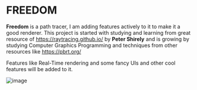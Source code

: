 # FREEDOM

**Freedom** is a path tracer, I am adding features actively to it to make it a good renderer.
This project is started with studying and learning from great resource of https://raytracing.github.io/ by **Peter Shirely** and is growing by studying Computer Graphics Programming and techniques from other resources like https://pbrt.org/

Features like Real-Time rendering and some fancy UIs and other cool features will be added to it.


![image](https://github.com/madoodia/RayTracer/blob/RayTracing-TheNextWeek/output/02_10_finalScene2_samples1000.PNG)
